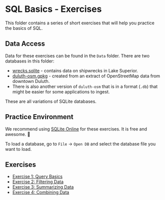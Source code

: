 # SQL Basics - Exercises

This folder contains a series of short exercises that will help you practice the basics of SQL.

## Data Access

Data for these exercises can be found in the `Data` folder. There are two databases in this folder:

- [wrecks.sqlite](../Data/wrecks.sqlite) - contains data on shipwrecks in Lake Superior.
- [duluth-osm.gpkg](../Data/duluth-osm.gpkg) - created from an extract of OpenStreetMap data from downtown Duluth.
- There is also another version of `duluth-osm` that is in a format (`.db`) that might be easier for some applications to ingest.

These are all variations of SQLite databases.

## Practice Environment

We recommend using [SQLite Online](https://sqliteonline.com/) for these exercises. It is free and awesome. :rocket:

To load a database, go to `File` -> `Open DB` and select the database file you want to load.

## Exercises

- [Exercise 1: Query Basics](./Exercise1.md)
- [Exercise 2: Filtering Data](./Exercise2.md)
- [Exercise 3: Summarizing Data](./Exercise3.md)
- [Exercise 4: Combining Data](./Exercise4.md)
